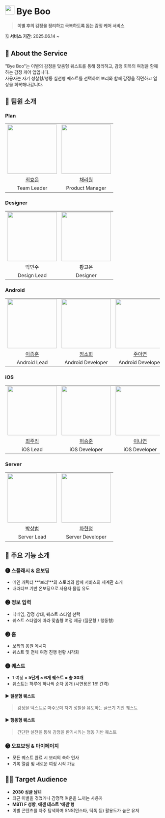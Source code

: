 # <img src="https://github.com/user-attachments/assets/4571f8fd-8b93-44ce-b1d6-48fac7655bad" height="30"/> Bye Boo

> **이별 후의 감정을 정리하고 극복하도록 돕는 감정 케어 서비스**

🗓️ **서비스 기간**: 2025.06.14 ~

## 🧠 About the Service

"Bye Boo"는 이별의 감정을 맞춤형 퀘스트를 통해 정리하고, 감정 회복의 여정을 함께하는 감정 케어 앱입니다.  
사용자는 자기 성찰형/행동 실천형 퀘스트를 선택하여 보리와 함께 감정을 직면하고 일상을 회복해나갑니다.


## 👥 팀원 소개

### Plan

<table>
  <tr>
    <td align="center"><img src="https://github.com/Hyonning.png" width="160"></td>
    <td align="center"><img src="https://github.com/cherry-p0p.png" width="160"></td>
  </tr>
  <tr>
    <td align="center"><a href="https://github.com/Hyonning">최효은</td>
    <td align="center"><a href="https://github.com/cherry-p0p">채리원</td>
  </tr>
    <tr>
      <td align="center">Team Leader</td>
      <td align="center">Product Manager</td>
    </tr>
  </tr>
</table>

### Designer

<table>
  <tr>
    <td align="center"><img src="https://github.com/" width="160"></td>
    <td align="center"><img src="https://github.com/" width="160"></td>
  </tr>
  <tr>
    <td align="center">박민주</td>
    <td align="center">황고은</td>
  </tr>
    <tr>
      <td align="center">Design Lead</td>
      <td align="center">Designer</td>
    </tr>
  </tr>
</table>

### Android

<table>
  <tr>
    <td align="center"><img src="https://github.com/fredleeJH.png" width="160"></td>
    <td align="center"><img src="https://github.com/sohee6989.png" width="160"></td>
    <td align="center"><img src="https://github.com/znayeonzn.png" width="160"></td>
  </tr>
  <tr>
    <td align="center"><a href="https://github.com/fredleeJH">이종훈</td>
    <td align="center"><a href="https://github.com/sohee6989">정소희</td>
    <td align="center"><a href="https://github.com/znayeonzn">주아연</td>
  </tr>
    <tr>
    <td align="center">Android Lead</td>
    <td align="center">Android Developer</td>
    <td align="center">Android Developer</td>
  </tr>
</table>

### iOS

<table>
  <tr>
    <td align="center"><img src="https://github.com/juri123123.png" width="160"></td>
    <td align="center"><img src="https://github.com/dev-domo.png" width="160"></td>
    <td align="center"><img src="https://github.com/y-eonee.png" width="160"></td>
  </tr>
  <tr>
    <td align="center"><a href="https://github.com/juri123123">최주리</td>
    <td align="center"><a href="https://github.com/dev-domo">허승준</td>
    <td align="center"><a href="https://github.com/y-eonee">이나연</td>
  </tr>
    <tr>
    <td align="center">iOS Lead</td>
    <td align="center">iOS Developer</td>
    <td align="center">iOS Developer</td>
  </tr>
</table>
      
### Server

<table>
  <tr>
    <td align="center"><img src="https://github.com/ssangbaam.png" width="160"></td>
    <td align="center"><img src="https://github.com/jeong724.png" width="160"></td>
  </tr>
  <tr>
    <td align="center"><a href="https://github.com/ssangbaam">박상범</td>
    <td align="center"><a href="https://github.com/jeong724">차현정</td>
  </tr>
    <tr>
      <td align="center">Server Lead</td>
      <td align="center">Server Developer</td>
    </tr>
  </tr>
</table>

## 🧩 주요 기능 소개

### ➊ 스플래시 & 온보딩  
- 메인 캐릭터 **‘보리’**의 스토리와 함께 서비스의 세계관 소개  
- 내러티브 기반 온보딩으로 사용자 몰입 유도

### ➋ 정보 입력  
- 닉네임, 감정 상태, 퀘스트 스타일 선택  
- 퀘스트 스타일에 따라 맞춤형 여정 제공 (질문형 / 행동형)

### ➌ 홈  
- 보리의 응원 메시지  
- 퀘스트 및 전체 여정 진행 현황 시각화

### ➍ 퀘스트  
- 1 여정 = **5단계 × 6개 퀘스트 = 총 30개**  
- 퀘스트는 하루에 하나씩 순차 공개 (시연용은 1분 간격)

#### ▶ 질문형 퀘스트
> 감정을 텍스트로 마주보며 자기 성찰을 유도하는 글쓰기 기반 퀘스트

#### ▶ 행동형 퀘스트  
> 간단한 실천을 통해 감정을 환기시키는 행동 기반 퀘스트

### ➎ 오프보딩 & 마이페이지  
- 모든 퀘스트 완료 시 보리의 축하 인사  
- 기록 열람 및 새로운 여정 시작 가능


## 🧑‍💻 Target Audience

- **2030 싱글 남녀**  
- 최근 이별을 겪었거나 감정적 여운을 느끼는 사용자  
- **MBTI F 성향**, **에겐 테스트 ‘에겐’형**  
- 이별 콘텐츠를 자주 탐색하며 SNS(인스타, 틱톡 등) 활용도가 높은 유저
